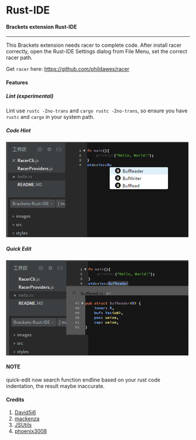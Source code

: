 # Rust-IDE
#### Brackets extension Rust-IDE
----

This Brackets extension needs racer to complete code. After install racer correctly, open the Rust-IDE Settings dialog from File Menu, set the correct racer path.

Get ``racer`` here: 
https://github.com/phildawes/racer

#### Features

##### Lint (experimental)
Lint use `rustc -Zno-trans` and `cargo rustc -Zno-trans`, so ensure you have `rustc` and `cargo` in your system path.

##### Code Hint
![Rust-IDE](https://raw.githubusercontent.com/rrandom/Brackets-Rust-IDE/master/images/code-hint.png)

##### Quick Edit
![Rust-IDE](https://raw.githubusercontent.com/rrandom/Brackets-Rust-IDE/master/images/quick-edit.png)



#### NOTE
quick-edit now search function endline based on your rust code indentation, the result maybe inaccurate.


#### Credits
1. [David5i6](https://github.com/David5i6/Brackets-Go-IDE)
2. [mackenza](https://github.com/mackenza/Brackets-PHP-SmartHints)
3. [JSUtils](https://github.com/adobe/brackets/blob/5ef84133cb8c5acdcb7e80b85bbee86f65c2c9b1/src/language/JSUtils.js)
4. [phoenix3008](https://github.com/phoenix3008/brackets-phplinter)